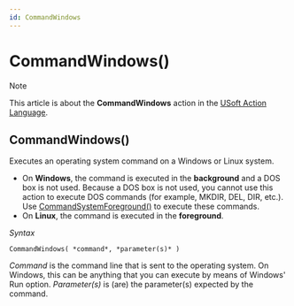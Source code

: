 ```yaml
---
id: CommandWindows
---
```


# CommandWindows()



> [!NOTE]
> This article is about the **CommandWindows** action in the [USoft Action Language](/docs/Task_flow/Action_Language_reference/USoft_Action_Language.md).

## **CommandWindows()**

Executes an operating system command on a Windows or Linux system.

- On **Windows**, the command is executed in the **background** and a DOS box is not used. Because a DOS box is not used, you cannot use this action to execute DOS commands (for example, MKDIR, DEL, DIR, etc.). Use [CommandSystemForeground()](/docs/Task_flow/Action_Language_reference_A-C/CommandSystemForeground.md) to execute these commands.
- On **Linux**, the command is executed in the **foreground**.

*Syntax*

```
CommandWindows( *command*, *parameter(s)* )
```

*Command* is the command line that is sent to the operating system. On Windows, this can be anything that you can execute by means of Windows' Run option. *Parameter(s)* is (are) the parameter(s) expected by the command.